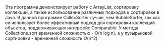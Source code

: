 Эта программа демонстрирует работу с ArrayList, сортировку коллекций, а также использование различных подходов к сортировке в Java. В данной программе CollecSorter лучше, чем BubbleSorter, так как он использует более эффективный подход для сортировки коллекций объектов, поддерживающих интерфейс Comparable. У метода Collections.sort временной сложностью - O(n log n), а у пузырьковой сортировки - временная сложность O(n^2). 
